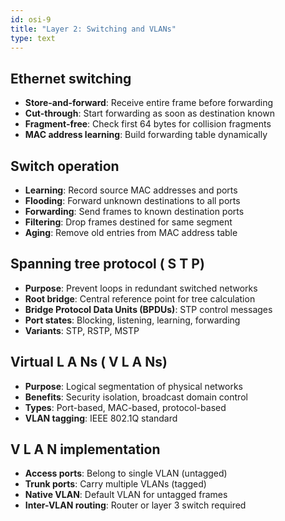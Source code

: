 ```yaml
---
id: osi-9
title: "Layer 2: Switching and VLANs"
type: text
---
```



## Ethernet switching

- **Store-and-forward**: Receive entire frame before forwarding
- **Cut-through**: Start forwarding as soon as destination known
- **Fragment-free**: Check first 64 bytes for collision fragments
- **MAC address learning**: Build forwarding table dynamically

## Switch operation

- **Learning**: Record source MAC addresses and ports
- **Flooding**: Forward unknown destinations to all ports
- **Forwarding**: Send frames to known destination ports
- **Filtering**: Drop frames destined for same segment
- **Aging**: Remove old entries from MAC address table

## Spanning tree protocol ( S T P)

- **Purpose**: Prevent loops in redundant switched networks
- **Root bridge**: Central reference point for tree calculation
- **Bridge Protocol Data Units (BPDUs)**: STP control messages
- **Port states**: Blocking, listening, learning, forwarding
- **Variants**: STP, RSTP, MSTP

## Virtual  L A Ns ( V L A Ns)

- **Purpose**: Logical segmentation of physical networks
- **Benefits**: Security isolation, broadcast domain control
- **Types**: Port-based, MAC-based, protocol-based
- **VLAN tagging**: IEEE 802.1Q standard

## V L A N implementation

- **Access ports**: Belong to single VLAN (untagged)
- **Trunk ports**: Carry multiple VLANs (tagged)
- **Native VLAN**: Default VLAN for untagged frames
- **Inter-VLAN routing**: Router or layer 3 switch required